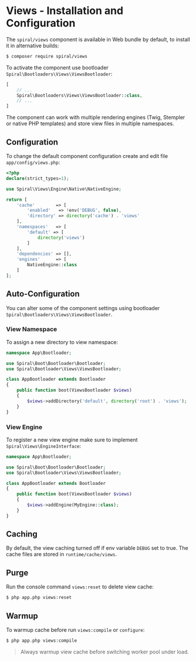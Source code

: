# Views - Installation and Configuration
The `spiral/views` component is available in Web bundle by default, to install it in alternative builds:

```bash
$ composer require spiral/views
```

To activate the component use bootloader `Spiral\Bootloaders\Views\ViewsBootloader`:

```php
[
    // ...
    Spiral\Bootloaders\Views\ViewsBootloader::class,
    // ...
]
```

The component can work with multiple rendering engines (Twig, Stempler or native PHP templates) and
store view files in multiple namespaces.

## Configuration
To change the default component configuration create and edit file `app/config/views.php`:

```php
<?php
declare(strict_types=1);

use Spiral\Views\Engine\Native\NativeEngine;

return [
    'cache'        => [
        'enabled'   => !env('DEBUG', false),
        'directory' => directory('cache') . 'views'
    ],
    'namespaces'   => [
        'default' => [
            directory('views')
        ]
    ],
    'dependencies' => [],
    'engines'      => [
        NativeEngine::class
    ]
];
```

## Auto-Configuration
You can alter some of the component settings using bootloader `Spiral\Bootloaders\Views\ViewsBootloader`.

### View Namespace
To assign a new directory to view namespace:

```php
namespace App\Bootloader;

use Spiral\Boot\Bootloader\Bootloader;
use Spiral\Bootloader\Views\ViewsBootloader;

class AppBootloader extends Bootloader
{
    public function boot(ViewsBootloader $views)
    {
        $views->addDirectory('default', directory('root') . 'views');
    }
}
```

### View Engine
To register a new view engine make sure to implement `Spiral\Views\EngineInterface`:

```php
namespace App\Bootloader;

use Spiral\Boot\Bootloader\Bootloader;
use Spiral\Bootloader\Views\ViewsBootloader;

class AppBootloader extends Bootloader
{
    public function boot(ViewsBootloader $views)
    {
        $views->addEngine(MyEngine::class);
    }
}
```

## Caching
By default, the view caching turned off if env variable `DEBUG` set to true. The cache files are stored in 
`runtime/cache/views`.

## Purge
Run the console command `views:reset` to delete view cache:

```bash
$ php app.php views:reset
```

## Warmup
To warmup cache before run `views:compile` or `configure`:

```php
$ php app.php views:compile
``` 

> Always warmup view cache before switching worker pool under load.

